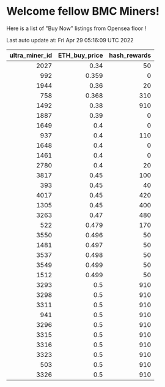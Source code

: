 # Welcome fellow BMC Miners!
Here is a list of "Buy Now" listings from Opensea floor !


Last auto update at: Fri Apr 29 05:16:09 UTC 2022


|   ultra_miner_id |   ETH_buy_price |   hash_rewards |
|-----------------:|----------------:|---------------:|
|             2027 |           0.34  |             50 |
|              992 |           0.359 |              0 |
|             1944 |           0.36  |             20 |
|              758 |           0.368 |            310 |
|             1492 |           0.38  |            910 |
|             1887 |           0.39  |              0 |
|             1649 |           0.4   |              0 |
|              937 |           0.4   |            110 |
|             1648 |           0.4   |              0 |
|             1461 |           0.4   |              0 |
|             2780 |           0.4   |             20 |
|             3817 |           0.45  |            100 |
|              393 |           0.45  |             40 |
|             4017 |           0.45  |            420 |
|             1305 |           0.45  |            400 |
|             3263 |           0.47  |            480 |
|              522 |           0.479 |            170 |
|             3550 |           0.496 |             50 |
|             1481 |           0.497 |             50 |
|             3537 |           0.498 |             50 |
|             3549 |           0.499 |             50 |
|             1512 |           0.499 |             50 |
|             3293 |           0.5   |            910 |
|             3298 |           0.5   |            910 |
|             3311 |           0.5   |            910 |
|              941 |           0.5   |            910 |
|             3296 |           0.5   |            910 |
|             3315 |           0.5   |            910 |
|             3316 |           0.5   |            910 |
|             3323 |           0.5   |            910 |
|              503 |           0.5   |            910 |
|             3326 |           0.5   |            910 |